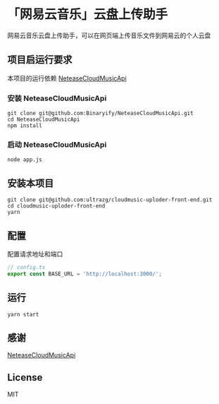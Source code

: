 # 「网易云音乐」云盘上传助手
网易云音乐云盘上传助手，可以在网页端上传音乐文件到网易云的个人云盘

## 项目启运行要求
本项目的运行依赖 [NeteaseCloudMusicApi](https://github.com/Binaryify/NeteaseCloudMusicApi)

### 安装 NeteaseCloudMusicApi
```shell
git clone git@github.com:Binaryify/NeteaseCloudMusicApi.git
cd NeteaseCloudMusicApi
npm install
```

### 启动 NeteaseCloudMusicApi
```shell
node app.js
```

## 安装本项目

```shell
git clone git@github.com:ultrazg/cloudmusic-uploder-front-end.git
cd cloudmusic-uploder-front-end
yarn
```

## 配置
配置请求地址和端口
```typescript
// config.ts
export const BASE_URL = 'http://localhost:3000/';
```

## 运行

```shell
yarn start
```

## 感谢

[NeteaseCloudMusicApi](https://github.com/Binaryify/NeteaseCloudMusicApi)

## License

MIT
